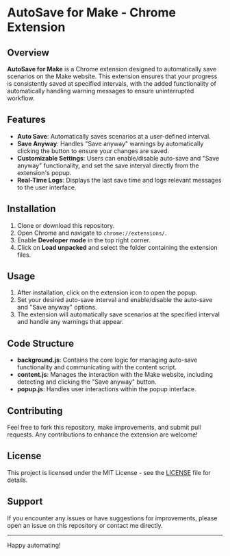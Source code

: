 # AutoSave for Make - Chrome Extension

## Overview

**AutoSave for Make** is a Chrome extension designed to automatically save scenarios on the Make website. This extension ensures that your progress is consistently saved at specified intervals, with the added functionality of automatically handling warning messages to ensure uninterrupted workflow.

## Features

- **Auto Save**: Automatically saves scenarios at a user-defined interval.
- **Save Anyway**: Handles "Save anyway" warnings by automatically clicking the button to ensure your changes are saved.
- **Customizable Settings**: Users can enable/disable auto-save and "Save anyway" functionality, and set the save interval directly from the extension's popup.
- **Real-Time Logs**: Displays the last save time and logs relevant messages to the user interface.

## Installation

1. Clone or download this repository.
2. Open Chrome and navigate to `chrome://extensions/`.
3. Enable **Developer mode** in the top right corner.
4. Click on **Load unpacked** and select the folder containing the extension files.

## Usage

1. After installation, click on the extension icon to open the popup.
2. Set your desired auto-save interval and enable/disable the auto-save and "Save anyway" options.
3. The extension will automatically save scenarios at the specified interval and handle any warnings that appear.

## Code Structure

- **background.js**: Contains the core logic for managing auto-save functionality and communicating with the content script.
- **content.js**: Manages the interaction with the Make website, including detecting and clicking the "Save anyway" button.
- **popup.js**: Handles user interactions within the popup interface.

## Contributing

Feel free to fork this repository, make improvements, and submit pull requests. Any contributions to enhance the extension are welcome!

## License

This project is licensed under the MIT License - see the [LICENSE](LICENSE) file for details.

## Support

If you encounter any issues or have suggestions for improvements, please open an issue on this repository or contact me directly.

---

Happy automating!
